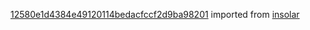 [12580e1d4384e49120114bedacfccf2d9ba98201](https://github.com/insolar/insolar/commit/12580e1d4384e49120114bedacfccf2d9ba98201) imported from [insolar](https://github.com/insolar/insolar)
